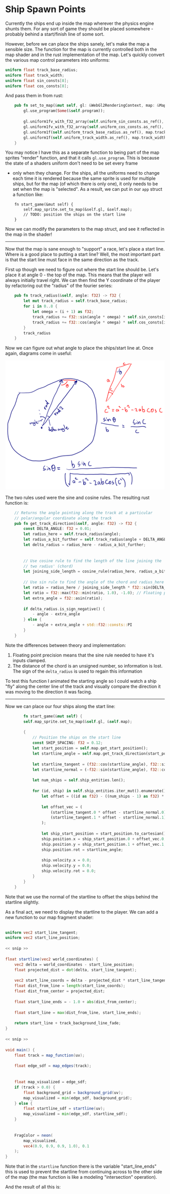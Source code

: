# Ship Spawn Points

Currently the ships end up inside the map wherever the physics engine
shunts them. For any sort of game they should be placed somewhere - probably
behind a start/finish line of some sort.

However, before we can place the ships sanely, let's make the map
a sensible size. The function for the map is currently controlled both
in the map shader and in the rust implementation of the map. 
Let's quickly convert the various map control parameters into uniforms:

```glsl
uniform float track_base_radius;
uniform float track_width;
uniform float sin_consts[8];
uniform float cos_consts[8];
```

And pass them in from rust:
```rust
    pub fn set_to_map(&mut self, gl: &WebGl2RenderingContext, map: &Map) {
        gl.use_program(Some(&self.program));
        
        gl.uniform1fv_with_f32_array(self.uniform_sin_consts.as_ref(), &map.sin_consts);
        gl.uniform1fv_with_f32_array(self.uniform_cos_consts.as_ref(), &map.cos_consts);
        gl.uniform1f(self.uniform_track_base_radius.as_ref(), map.track_base_radius);
        gl.uniform1f(self.uniform_track_width.as_ref(), map.track_width);
    }
```

You may notice I have this as a separate function to being part of the
map sprites "render" function, and that it calls `gl.use_program`. This
is because the state of a shaders uniform don't need to be set every frame
 - only when they change. For the ships, all the uniforms need to change
each time it is rendered because the same sprite is used for multiple
ships, but for the map (of which there is only one), it only needs to be
set when the map is "selected". As a result, we can put in our `app` struct
a function like:

```
    fn start_game(&mut self) {
        self.map_sprite.set_to_map(&self.gl, &self.map);
        // TODO: position the ships on the start line
    }
```

Now we can modify the parameters to the map struct, and see it reflected
in the map in the shader!


--------------------------------------------------

Now that the map is sane enough to "support" a race, let's place a
start line. Where is a good place to putting a start line? Well, the most
important part is that the start line must face in the same direction as
the track.

First up though we need to figure out where the start line should be.
Let's place it at angle 0 - the top of the map. This means that the
player will always initially travel right. We can then find the Y
coordinate of the player by refactoring out the "radius" of the fourier
series:
```rust
    pub fn track_radius(&self, angle: f32) -> f32 {
        let mut track_radius = self.track_base_radius;
        for i in 0..8 {
            let omega = (i + 1) as f32;
            track_radius += f32::sin(angle * omega) * self.sin_consts[i];
            track_radius += f32::cos(angle * omega) * self.cos_consts[i];
        }
        track_radius
    }
```

Now we can figure out what angle to place the ships/start line at.
Once again, diagrams come in useful:

![How track angle was derived](track_angle.svg)

The two rules used were the sine and cosine rules. The resulting rust
function is:
```rust
    // Returns the angle pointing along the track at a particular 
    // polar/angular coordinate along the track
    pub fn get_track_direction(&self, angle: f32) -> f32 {
        const DELTA_ANGLE: f32 = 0.01;
        let radius_here = self.track_radius(angle);
        let radius_a_bit_further = self.track_radius(angle + DELTA_ANGLE);
        let delta_radius = radius_here - radius_a_bit_further;
        
    
        // Use cosine rule to find the length of the line joining the
        // two radius' (chord)
        let joining_side_length = cosine_rule(radius_here, radius_a_bit_further, DELTA_ANGLE);
        
        // Use sin rule to find the angle of the chord and radius_here
        let ratio = radius_here / joining_side_length * f32::sin(DELTA_ANGLE);
        let ratio = f32::max(f32::min(ratio, 1.0), -1.0); // Floating point precision
        let extra_angle = f32::asin(ratio); 
        
        if delta_radius.is_sign_negative() {
            - angle - extra_angle
        } else {
            - angle + extra_angle + std::f32::consts::PI
        }
    }
```

Note the differences between theory and implementation:

1. Floating point precision means that the sine rule needed to have it's
inputs clamped.
2. The distance of the chord is an unsigned number, so information
is lost. The sign of the `delta_radius` is used to regain this information

To test this function I animated the starting angle so I could watch a
ship "fly" along the center line of the track and visually compare the
direction it was moving to the direction it was facing.

-----------------------------

Now we can place our four ships along the start line:
```rust
        fn start_game(&mut self) {
        self.map_sprite.set_to_map(&self.gl, &self.map);

        {
            // Position the ships on the start line
            const SHIP_SPACING: f32 = 0.12;
            let start_position = self.map.get_start_position();
            let startline_angle = self.map.get_track_direction(start_position.angle);

            let startline_tangent = (f32::cos(startline_angle), f32::sin(startline_angle));
            let startline_normal = (-f32::sin(startline_angle), f32::cos(startline_angle));

            let num_ships = self.ship_entities.len();

            for (id, ship) in self.ship_entities.iter_mut().enumerate() {
                let offset = ((id as f32) - ((num_ships - 1) as f32) * 0.5);

                let offset_vec = (
                    (startline_tangent.0 * offset - startline_normal.0) * SHIP_SPACING,
                    (startline_tangent.1 * offset - startline_normal.1) * SHIP_SPACING,
                );

                let ship_start_position = start_position.to_cartesian();
                ship.position.x = ship_start_position.0 + offset_vec.0;
                ship.position.y = ship_start_position.1 + offset_vec.1;
                ship.position.rot = startline_angle;

                ship.velocity.x = 0.0;
                ship.velocity.y = 0.0;
                ship.velocity.rot = 0.0;
            }
        }
    }
```

Note that we use the normal of the startline to offset the ships behind
the startline slightly.


As a final act, we need to display the startline to the player. We
can add a new function to our map fragment shader:

```glsl

uniform vec2 start_line_tangent;
uniform vec2 start_line_position;

<< snip >>

float startline(vec2 world_coordinates) {
    vec2 delta = world_coordinates - start_line_position;
    float projected_dist = dot(delta, start_line_tangent);
    
    vec2 start_line_coords = delta - projected_dist * start_line_tangent;
    float dist_from_line = length(start_line_coords);
    float dist_from_center = projected_dist;
    
    float start_line_ends = - 1.0 + abs(dist_from_center);
    
    float start_line = max(dist_from_line, start_line_ends);
    
    return start_line + track_background_line_fade;
}

<< snip >>

void main() {
    float track = map_function(uv);
    
    float edge_sdf = map_edges(track);
    
    
    float map_visualized = edge_sdf;
    if (track > 0.0) {
        float background_grid = background_grid(uv);
        map_visualized = min(edge_sdf, background_grid);
    } else {
        float startline_sdf = startline(uv);
        map_visualized = min(edge_sdf, startline_sdf);
    }
    
    
    FragColor = neon(
        map_visualized,
        vec4(0.9, 0.9, 0.9, 1.0), 0.1
    );
}
```

Note that in the `startline` function there is the variable 
"start_line_ends" this is used to prevent the startline from continuing 
across to the other side of the map (the max function is like a 
modeling "intersection" operation).

And the result of all this is:

<canvas id="swoop_ship_spawn_points"></canvas>
